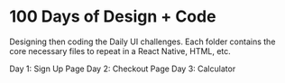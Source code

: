 # 100 Days of Design + Code

Designing then coding the Daily UI challenges. Each folder contains the core necessary files to repeat in a React Native, HTML, etc.

Day 1: Sign Up Page
Day 2: Checkout Page
Day 3: Calculator
